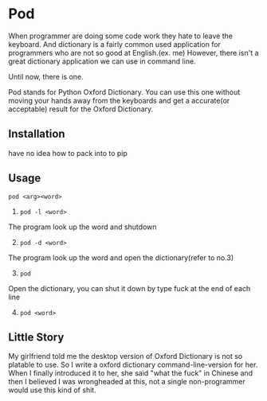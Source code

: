 # Pod

When programmer are doing some code work they hate to leave the keyboard. And dictionary is a fairly common used application for programmers who are not so good at English.(ex. me) However, there isn't a great dictionary application we can use in command line. 

Until now, there is one.

Pod stands for Python Oxford Dictionary. You can use this one without moving your hands away from the keyboards and get a accurate(or acceptable) result for the Oxford Dictionary.


## Installation

have no idea how to pack into to pip

## Usage

```pod <arg><word>```


1. ```pod -l <word>```

The program look up the word and shutdown

2. ```pod -d <word>```

The program look up the word and open the dictionary(refer to no.3)

3. ```pod```

Open the dictionary, you can shut it down by type fuck at the end of each line

4. ```pod <word>```

## Little Story

My girlfriend told me the desktop version of Oxford Dictionary is not so platable to use. So I write a oxford dictionary command-line-version for her. When I finally introduced it to her, she said "what the fuck" in Chinese and then I believed I was wrongheaded at this, not a single non-programmer would use this kind of shit.